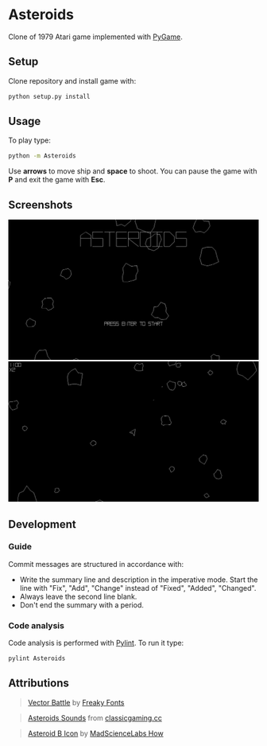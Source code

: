 # Asteroids
Clone of 1979 Atari game implemented with [PyGame](https://www.pygame.org/news).

## Setup
Clone repository and install game with:
```bash
python setup.py install
```

## Usage
To play type:
```bash
python -m Asteroids
```
Use __arrows__ to move ship and __space__ to shoot. You can pause the game with __P__ and exit the game with __Esc__.

## Screenshots
![Title screen](screenshots/title_screen.png)
![Game screen](screenshots/game_screen.png)

## Development

### Guide
Commit messages are structured in accordance with:
- Write the summary line and description in the imperative mode. Start the line with "Fix", "Add", "Change" instead of "Fixed", "Added", "Changed".
- Always leave the second line blank.
- Don't end the summary with a period.

### Code analysis
Code analysis is performed with [Pylint](https://www.pylint.org/). To run it type:
```bash
pylint Asteroids
```

## Attributions
> [Vector Battle](https://www.dafont.com/vector-battle.font) by [Freaky Fonts](https://www.dafont.com/freaky-fonts.d137)

> [Asteroids Sounds](http://www.classicgaming.cc/classics/asteroids/sounds) from [classicgaming.cc](http://www.classicgaming.cc/)

> [Asteroid B Icon](http://www.iconarchive.com/show/arcade-saturdays-icons-by-mad-science/Asteroid-B-icon.html) by [MadScienceLabs How](http://www.iconarchive.com/artist/mad-science.html)
